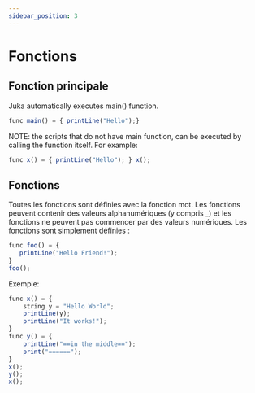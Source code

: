 ```yaml
---
sidebar_position: 3
---
```


# Fonctions

## Fonction principale
Juka automatically executes main() function.

```jsx
func main() = { printLine("Hello");}
```

NOTE: the scripts that do not have main function, can be executed by calling the function itself. For example:
```jsx
func x() = { printLine("Hello"); } x();
```

## Fonctions
Toutes les fonctions sont définies avec la fonction mot. Les fonctions peuvent contenir des valeurs alphanumériques (y compris _) et les fonctions ne peuvent pas commencer par des valeurs numériques. Les fonctions sont simplement définies :

```jsx
func foo() = {
   printLine("Hello Friend!");
}
foo();
```

Exemple:

```jsx
func x() = {
    string y = "Hello World";
    printLine(y);
    printLine("It works!");
}
func y() = {
    printLine("==in the middle==");
    print("======");
}
x();
y();
x();

```